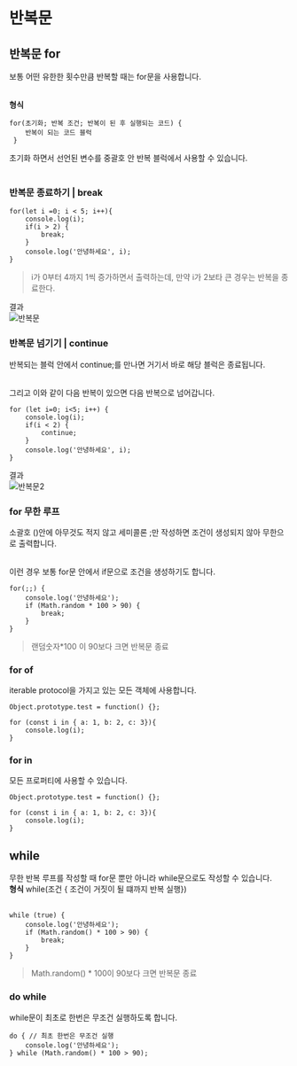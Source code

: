 # 반복문 

## 반복문 for

보통 어떤 유한한 횟수만큼 반복할 때는 for문을 사용합니다.<br><br>


**형식**<br>
```
for(초기화; 반복 조건; 반복이 된 후 실행되는 코드) {
    반복이 되는 코드 블럭
 }
```
초기화 하면서 선언된 변수를 중괄호 안 반복 블럭에서 사용할 수 있습니다.<br><br>

### 반복문 종료하기 | break
```
for(let i =0; i < 5; i++){
    console.log(i);
    if(i > 2) {
        break;
    }
    console.log('안녕하세요', i);
}
```
> i가 0부터 4까지 1씩 증가하면서 출력하는데, 만약 i가 2보타 큰 경우는 반복을 종료한다.

결과<br>
![반복문](https://user-images.githubusercontent.com/56298540/181903537-cdb647f5-90ee-408c-8da5-84eddaa70770.PNG)<br>


### 반복문 넘기기 | continue
반복되는 블럭 안에서 continue;를 만나면 거기서 바로 해당 블럭은 종료됩니다.<br><br>

그리고 이와 같이 다음 반복이 있으면 다음 반복으로 넘어갑니다.<br>
```
for (let i=0; i<5; i++) {
    console.log(i);
    if(i < 2) {
        continue;
    }
    console.log('안녕하세요', i);
}
```
결과<br>
![반복문2](https://user-images.githubusercontent.com/56298540/181903592-338b87d5-cbac-4b53-8db6-2f7b9ca5a819.PNG)

### for 무한 루프
소괄호 ()안에 아무것도 적지 않고 세미콜론 ;만 작성하면 조건이 생성되지 않아 무한으로 출력합니다.<br><br>

이런 경우 보통 for문 안에서 if문으로 조건을 생성하기도 합니다.
```
for(;;) {
    console.log('안녕하세요');
    if (Math.random * 100 > 90) {
        break;
    }
}
```
> 랜덤숫자*100 이 90보다 크면 반복문 종료

### for of
iterable protocol을 가지고 있는 모든 객체에 사용합니다.

```
Object.prototype.test = function() {};

for (const i in { a: 1, b: 2, c: 3}){
    console.log(i);
}
```

### for in
모든 프로퍼티에 사용할 수 있습니다.
```
Object.prototype.test = function() {};

for (const i in { a: 1, b: 2, c: 3}){
    console.log(i);
}
```

## while
무한 반복 루프를 작성할 때 for문 뿐만 아니라 while문으로도 작성할 수 있습니다.<br>
**형식**
while(조건 { 조건이 거짓이 될 떄까지 반복 실행})<br><br>

```
while (true) {
    console.log('안녕하세요');
    if (Math.random() * 100 > 90) {
        break;
    }
}
```
> Math.random() * 100이 90보다 크면 반복문 종료

### do while
while문이 최초로 한번은 무조건 실행하도록 합니다.<br>
```
do { // 최초 한번은 무조건 실행
    console.log('안녕하세요');
} while (Math.random() * 100 > 90);
```